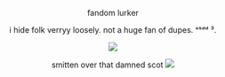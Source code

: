 <p align="center">fandom lurker

<p align="center">i hide folk verryy loosely. not a huge fan of dupes. ᵒˢᵈᵈ ³.

<p align="center"> <img src="https://files.catbox.moe/iylwv3.png">

<p align="center"> smitten over that damned scot <img src="https://gifcity.carrd.co/assets/images/gallery88/2b9afe77.gif?v=b2f08ae6">

